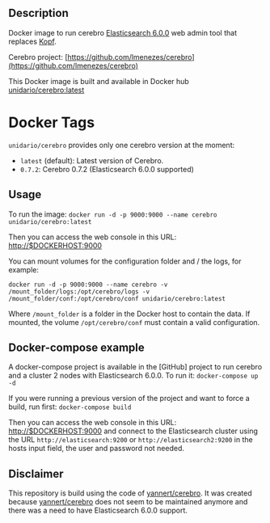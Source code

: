 ## Description

Docker image to run cerebro [Elasticsearch 6.0.0](https://www.elastic.co/products/elasticsearch) web admin tool that replaces [Kopf](https://github.com/lmenezes/elasticsearch-kopf).

Cerebro project: [https://github.com/lmenezes/cerebro](https://github.com/lmenezes/cerebro)

This Docker image is built and available in Docker hub [unidario/cerebro:latest](https://hub.docker.com/r/unidario/cerebro/)

# Docker Tags

`unidario/cerebro` provides only one cerebro version at the moment:

- `latest` (default): Latest version of Cerebro.
- `0.7.2`: Cerebro 0.7.2 (Elasticsearch 6.0.0 supported)

## Usage

To run the image:
`docker run -d -p 9000:9000 --name cerebro unidario/cerebro:latest`

Then you can access the web console in this URL: [http://$DOCKERHOST:9000](http://[localhost:9000)

You can mount volumes for the configuration folder and / the logs, for example:

`docker run -d -p 9000:9000 --name cerebro -v /mount_folder/logs:/opt/cerebro/logs -v /mount_folder/conf:/opt/cerebro/conf unidario/cerebro:latest`

Where `/mount_folder` is a folder in the Docker host to contain the data. If mounted, the volume `/opt/cerebro/conf` must contain a valid configuration.

## Docker-compose example

A docker-compose project is available in the [GitHub] project to run cerebro and a cluster 2 nodes with Elasticsearch 6.0.0.
To run it:
`docker-compose up -d`

If you were running a previous version of the project and want to force a build, run first:
`docker-compose build`

Then you can access the web console in this URL: [http://$DOCKERHOST:9000](http://[localhost:9000) and connect to the Elasticsearch cluster using the URL `http://elasticsearch:9200` or `http://elasticsearch2:9200` in the hosts input field, the user and password not needed.

## Disclaimer

This repository is build using the code of [yannert/cerebro](https://github.com/yannart/docker-cerebro).
It was created because [yannert/cerebro](https://github.com/yannart/docker-cerebro) does not seem to be maintained anymore and there was a need to have Elasticsearch 6.0.0 support.
